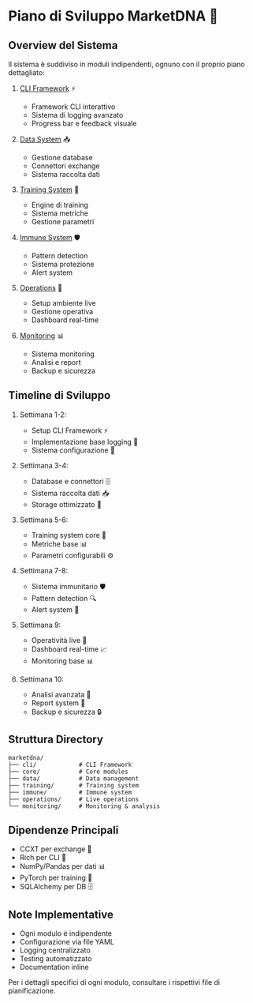 # Piano di Sviluppo MarketDNA 🧬

## Overview del Sistema

Il sistema è suddiviso in moduli indipendenti, ognuno con il proprio piano dettagliato:

1. [CLI Framework](cli_framework_plan.md) ⚡
   - Framework CLI interattivo
   - Sistema di logging avanzato
   - Progress bar e feedback visuale

2. [Data System](data_system_plan.md) 📥
   - Gestione database
   - Connettori exchange
   - Sistema raccolta dati

3. [Training System](training_system_plan.md) 🧠
   - Engine di training
   - Sistema metriche
   - Gestione parametri

4. [Immune System](immune_system_plan.md) 🛡️
   - Pattern detection
   - Sistema protezione
   - Alert system

5. [Operations](operations_plan.md) 🚀
   - Setup ambiente live
   - Gestione operativa
   - Dashboard real-time

6. [Monitoring](monitoring_plan.md) 📊
   - Sistema monitoring
   - Analisi e report
   - Backup e sicurezza

## Timeline di Sviluppo

1. Settimana 1-2:
   - Setup CLI Framework ⚡
   - Implementazione base logging 📝
   - Sistema configurazione 🔧

2. Settimana 3-4:
   - Database e connettori 🗄️
   - Sistema raccolta dati 📥
   - Storage ottimizzato 💾

3. Settimana 5-6:
   - Training system core 🧠
   - Metriche base 📊
   - Parametri configurabili ⚙️

4. Settimana 7-8:
   - Sistema immunitario 🛡️
   - Pattern detection 🔍
   - Alert system 🔔

5. Settimana 9:
   - Operatività live 🚀
   - Dashboard real-time 📈
   - Monitoring base 📊

6. Settimana 10:
   - Analisi avanzata 🔬
   - Report system 📑
   - Backup e sicurezza 🔒

## Struttura Directory

```
marketdna/
├── cli/            # CLI Framework
├── core/           # Core modules
├── data/           # Data management
├── training/       # Training system
├── immune/         # Immune system
├── operations/     # Live operations
└── monitoring/     # Monitoring & analysis
```

## Dipendenze Principali

- CCXT per exchange 🔄
- Rich per CLI 🎨
- NumPy/Pandas per dati 📊
- PyTorch per training 🧠
- SQLAlchemy per DB 🗄️

## Note Implementative

- Ogni modulo è indipendente
- Configurazione via file YAML
- Logging centralizzato
- Testing automatizzato
- Documentation inline

Per i dettagli specifici di ogni modulo, consultare i rispettivi file di pianificazione.

